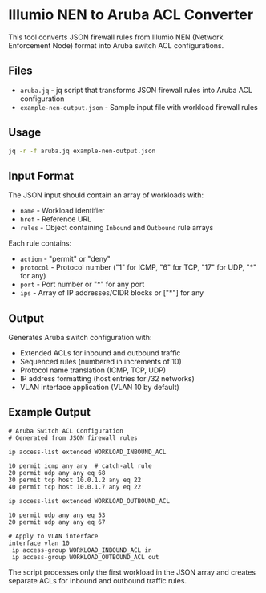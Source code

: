 # Illumio NEN to Aruba ACL Converter

This tool converts JSON firewall rules from Illumio NEN (Network Enforcement Node) format into Aruba switch ACL configurations.

## Files

- `aruba.jq` - jq script that transforms JSON firewall rules into Aruba ACL configuration
- `example-nen-output.json` - Sample input file with workload firewall rules

## Usage

```bash
jq -r -f aruba.jq example-nen-output.json
```

## Input Format

The JSON input should contain an array of workloads with:
- `name` - Workload identifier
- `href` - Reference URL
- `rules` - Object containing `Inbound` and `Outbound` rule arrays

Each rule contains:
- `action` - "permit" or "deny"
- `protocol` - Protocol number ("1" for ICMP, "6" for TCP, "17" for UDP, "*" for any)
- `port` - Port number or "*" for any port
- `ips` - Array of IP addresses/CIDR blocks or ["*"] for any

## Output

Generates Aruba switch configuration with:
- Extended ACLs for inbound and outbound traffic
- Sequenced rules (numbered in increments of 10)
- Protocol name translation (ICMP, TCP, UDP)
- IP address formatting (host entries for /32 networks)
- VLAN interface application (VLAN 10 by default)

## Example Output

```
# Aruba Switch ACL Configuration
# Generated from JSON firewall rules

ip access-list extended WORKLOAD_INBOUND_ACL

10 permit icmp any any  # catch-all rule
20 permit udp any any eq 68
30 permit tcp host 10.0.1.2 any eq 22
40 permit tcp host 10.0.1.7 any eq 22

ip access-list extended WORKLOAD_OUTBOUND_ACL

10 permit udp any any eq 53
20 permit udp any any eq 67

# Apply to VLAN interface
interface vlan 10
 ip access-group WORKLOAD_INBOUND_ACL in
 ip access-group WORKLOAD_OUTBOUND_ACL out
```

The script processes only the first workload in the JSON array and creates separate ACLs for inbound and outbound traffic rules.